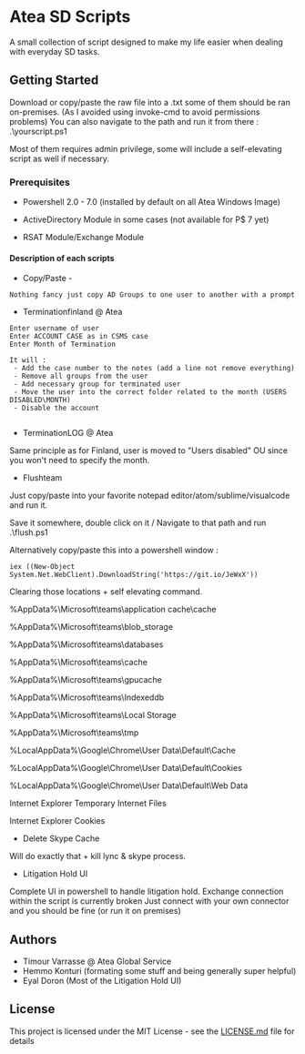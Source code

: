 # Atea SD Scripts

A small collection of script designed to make my life easier when dealing with everyday SD tasks. 

## Getting Started

Download or copy/paste the raw file into a .txt some of them should be ran on-premises. (As I avoided using invoke-cmd to avoid permissions problems)
You can also navigate to the path and run it from there : .\yourscript.ps1

Most of them requires admin privilege, some will include a self-elevating script as well if necessary.

### Prerequisites

- Powershell 2.0 - 7.0 (installed by default on all Atea Windows Image) 

- ActiveDirectory Module in some cases (not available for P$ 7 yet)

- RSAT Module/Exchange Module


#### Description of each scripts 

* Copy/Paste - 

```
Nothing fancy just copy AD Groups to one user to another with a prompt
```

* Terminationfinland @ Atea

```
Enter username of user 
Enter ACCOUNT CASE as in CSMS case
Enter Month of Termination

It will : 
 - Add the case number to the notes (add a line not remove everything)
 - Remove all groups from the user
 - Add necessary group for terminated user
 - Move the user into the correct folder related to the month (USERS DISABLED\MONTH)
 - Disable the account
 
 ```
 * TerminationLOG @ Atea
 
 Same principle as for Finland, user is moved to "Users disabled" OU since you won't need to specify the month.
 
 * Flushteam 
 
Just copy/paste into your favorite notepad editor/atom/sublime/visualcode
and run it. 

Save it somewhere, double click on it / Navigate to that path and run .\flush.ps1 

Alternatively copy/paste this into a powershell window : 
```
iex ((New-Object System.Net.WebClient).DownloadString('https://git.io/JeWxX'))
```

Clearing those locations + self elevating command.

%AppData%\Microsoft\teams\application cache\cache

%AppData%\Microsoft\teams\blob_storage

%AppData%\Microsoft\teams\databases

%AppData%\Microsoft\teams\cache

%AppData%\Microsoft\teams\gpucache

%AppData%\Microsoft\teams\Indexeddb

%AppData%\Microsoft\teams\Local Storage

%AppData%\Microsoft\teams\tmp

%LocalAppData%\Google\Chrome\User Data\Default\Cache

%LocalAppData%\Google\Chrome\User Data\Default\Cookies

%LocalAppData%\Google\Chrome\User Data\Default\Web Data

Internet Explorer Temporary Internet Files

Internet Explorer Cookies

* Delete Skype Cache

Will do exactly that + kill lync & skype process.

* Litigation Hold UI

Complete UI in powershell to handle litigation hold. 
Exchange connection within the script is currently broken
Just connect with your own connector and you should be fine (or run it on premises)



## Authors

* Timour Varrasse @ Atea Global Service
* Hemmo Konturi (formating some stuff and being generally super helpful)
* Eyal Doron (Most of the Litigation Hold UI)

## License

This project is licensed under the MIT License - see the [LICENSE.md](LICENSE.md) file for details
